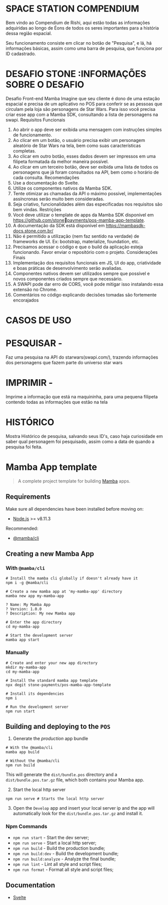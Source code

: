 

# SPACE STATION COMPENDIUM
  Bem vindo ao Compendium de Rishi, aqui estão todas as informações adquiridas
  ao longo de Éons de todos os seres importantes para a história dessa região
  espacial.
  
  Seu funcionamento consiste em clicar no botão de "Pesquisa", e lá, há
  informações básicas, assim como uma barra de pesquisa, que funciona por ID
  cadastrado.
  

# DESAFIO STONE :INFORMAÇÕES SOBRE O DESAFIO
Desafio Front-end Mamba
Imagine que seu cliente é dono de uma estação espacial e precisa de um aplicativo no POS para conferir se
as pessoas que circulam pela loja são personagens de Star Wars.
Para isso você precisa criar esse app com a Mamba SDK, consultando a lista de personagens na swapi.
Requisitos Funcionais
1. Ao abrir o app deve ser exibida uma mensagem com instruções simples de funcionamento.
2. Ao clicar em um botão, o usuário precisa exibir um personagem aleatório de Star Wars na tela, bem
como suas características completas.
3. Ao clicar em outro botão, esses dados devem ser impressos em uma filipeta formatada da melhor
maneira possível.
4. Ao clicar em um terceiro botão, deve ser exibida uma lista de todos os personagens que já foram
consultados na API, bem como o horário de cada consulta.
Recomendações
1. Use a documentação do Svelte.
2. Utilize os componentes nativos da Mamba SDK.
3. Tente otimizar as chamadas da API o máximo possível, implementações assíncronas serão muito bem
consideradas.
4. Seja criativo, funcionalidades além das especificadas nos requisitos são bem vindas.
Restrições
1. Você deve utilizar o template de apps da Mamba SDK disponível em https://github.com/stonepayments/pos-mamba-app-template.
2. A documentação da SDK está disponível em https://mambasdk-docs.stone.com.br/
3. Não é permitido a utilização (nem faz sentido na verdade) de frameworks de UI. Ex: bootstrap,
materialize, foundation, etc.
4. Precisamos acessar o código e que o build da aplicação esteja funcionando. Favor enviar o repositório
com o projeto.
Considerações Finais
1. Implementação dos requisitos funcionais em JS, UI do app, criatividade e boas práticas de
desenvolvimento serão avaliadas.
2. Componentes nativos devem ser utilizados sempre que possível e novos componentes criados
sempre que necessário.
3. A SWAPI pode dar erro de CORS, você pode mitigar isso instalando essa extensão no Chrome.
4. Comentários no código explicando decisões tomadas são fortemente encorajados

# CASOS DE USO
 # PESQUISAR -
 Faz uma pesquisa na API do starwars(swapi.com/), trazendo informações dos personagens que fazem parte do universo star wars
 # IMPRIMIR -  
 Imprime a informação que está na maquininha, para uma pequena filipeta contendo todas as informações que estão na tela
 # HISTÓRICO 
 Mostra Histórico de pesquisa, salvando seus ID's, caso haja curiosidade em saber qual personagem foi pesquisado, assim como a data de quando a pesquisa foi feita.

# Mamba App template

> A complete project template for building [Mamba](https://github.com/stone-payments/pos-mamba-sdk-docs) apps.

## Requirements

Make sure all dependencies have been installed before moving on:

- [Node.js](http://nodejs.org/) >= v8.11.3

Recommended:

- [@mamba/cli](https://www.npmjs.com/package/@mamba/cli)

## Creating a new Mamba App

### With `@mamba/cli`

```shell
# Install the mamba cli globally if doesn't already have it
npm i -g @mamba/cli

# Create a new mamba app at 'my-mamba-app' directory
mamba new app my-mamba-app

? Name: My Mamba App
? Version: 1.0.0
? Description: My new Mamba app

# Enter the app directory
cd my-mamba-app

# Start the development server
mamba app start
```

### Manually

```shell
# Create and enter your new app directory
mkdir my-mamba-app
cd my-mamba-app

# Install the standard mamba app template
npx degit stone-payments/pos-mamba-app-template

# Install its dependencies
npm i

# Run the development server
npm run start
```

## Building and deploying to the `POS`

1. Generate the *production* app bundle

```shell
# With the @mamba/cli
mamba app build

# Without the @mamba/cli
npm run build
```

This will generate the `dist/bundle.pos` directory and a `dist/bundle.pos.tar.gz` file, which both contains your Mamba app.

2. Start the local http server

```shell
npm run serve # Starts the local http server
```

3. Open the `Develop` app and insert your local server ip and the app will automatically look for the `dist/bundle.pos.tar.gz` and install it.

### Npm Commands

- `npm run start` - Start the dev server;
- `npm run serve` - Start a local http server;
- `npm run build` - Build the production bundle;
- `npm run build:dev` - Build the development bundle;
- `npm run build:analyze` - Analyze the final bundle;
- `npm run lint` - Lint all style and script files;
- `npm run format` - Format all style and script files;

## Documentation

- [Svelte](https://svelte.technology/guide)
